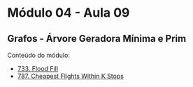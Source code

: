 # Módulo 04 - Aula 09
## Grafos - Árvore Geradora Mínima e Prim

Conteúdo do módulo:
- [733. Flood Fill](https://leetcode.com/problems/flood-fill/solutions/6322127/fds-and-bfs-for-you-by-fernamn-caob/)
- [787. Cheapest Flights Within K Stops](https://leetcode.com/problems/cheapest-flights-within-k-stops/submissions/1518537393)